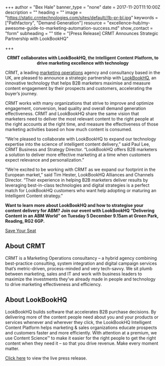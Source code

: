 +++
author = "Bex Hale"
banner_type = "none"
date = 2017-11-20T11:10:00Z
description = ""
heading = ""
image = "https://static.crmtechnologies.com/sites/default//lb-pr-bl.jpg"
keywords = ["Pathfactory", "Demand Generation"]
resource = "excellence-hub/my-awesome-guide-to-marketing-automation-success.md"
show_contact = "form"
subheading = ""
title = "[Press Release] CRMT Announces Strategic Partnership with LookBookHQ"

+++

<p></p><center><strong>CRMT collaborates with LookBookHQ,&nbsp;</strong><span style="font-family: Arial, Helvetica, sans-serif;"><strong>the Intelligent Content Platform,</strong></span><strong>&nbsp;to drive marketing excellence with technology</strong></center>
<p>CRMT, a leading <a href="/what-we-do/marketing-operations" target="blank">marketing operations</a> agency and consultancy based in the UK, are pleased to announce a strategic partnership with <a href="http://www.lookbookhq.com/" target="blank">LookBookHQ</a>, an innovative technology that helps B2B marketers maximise and measure content engagement by their prospects and customers, accelerating the buyer’s journey.</p>
<p>CRMT works with many organizations that strive to improve and optimize engagement, conversion, lead quality and overall demand generation effectiveness. CRMT and LookBookHQ share the same vision that marketers need to deliver the most relevant content to the right people at the right accounts at the right time, and measure the effectiveness of those marketing activities based on how much content is consumed.</p>
<p>“We’re pleased to collaborate with LookBookHQ to expand our technology expertise into the science of intelligent content delivery,” said Paul Lee, CRMT Business and Strategy Director. “LookBookHQ offers B2B marketers a solution to deliver more effective marketing at a time when customers expect relevance and personalization.”</p>
<p>“We’re excited to be working with CRMT as we expand our footprint in the European market,” said Tim Hester, LookBookHQ Alliances and Channels Director. “Their experience in helping B2B marketers deliver results by leveraging best-in-class technologies and digital strategies is a perfect match for LookBookHQ customers who want help adopting or maturing an Intelligent Content strategy."</p>
<p><strong>Want to learn more about LookBookHQ and how to strategise your content delivery for ABM? Join our event with LookBookHQ “Delivering Content in an ABM World” on Tuesday 5 December 9.15am at Green Park, Reading, RG2 6GP.</strong></p>
<p><a class="btn btn-split green-btn" title="Save your seat" href="http://interact.crmtechnologies.com/crmt-lbhq-event-dec17?utm_source=Website&amp;utm_medium=Insights" target="blank">Save Your Seat</a></p>
<h2>About CRMT</h2>
<p>CRMT is a Marketing Operations consultancy – a hybrid agency combining best-practice consulting, system integration and digital campaign services that’s metric-driven, process-minded and very tech-savvy. We sit plumb between marketing, sales and IT and work with business leaders to maximize the investments they’ve already made in people and technology to drive marketing effectiveness and efficiency.</p>
<h2>About LookBookHQ</h2>
<p>LookBookHQ builds software that accelerates B2B purchase decisions. By delivering more of the content people need about you and your products or services whenever and wherever they click, the LookBookHQ Intelligent Content Platform helps marketing &amp; sales organizations educate prospects and customers faster and more efficiently. With attention at a premium, we use Content Science™ to make it easier for the right people to get the right content when they need it – so that you drive revenue. Make every moment matter.</p>
<p><a href="https://finance.yahoo.com/news/crmt-marketing-operations-consultancy-announces-145700441.html" target="blank">Click here</a> to view the live press release.</p>

